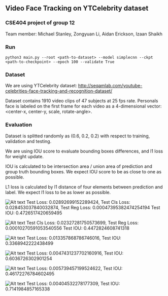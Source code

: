 ## Video Face Tracking on YTCelebrity dataset

### CSE404 project of group 12

Team member:
    Michael Stanley, Zongyuan Li, Aidan Erickson, Izaan Shaikh

### Run

    python3 main.py --root <path-to-dataset> --model simplecnn --ckpt <path-to-checkpoint> --epoch 100 --validate True


### Dataset

We are using YTCelebrity dataset: http://seqamlab.com/youtube-celebrities-face-tracking-and-recognition-dataset/

Dataset contains 1910 video clips of 47 subjects at 25 fps rate. Personals face is labeled on the first frame for each video as a 4-dimensional vector: <center-x, center-y, scale, rotate-angle>.

### Evaluation

Dataset is splitted randomly as (0.6, 0.2, 0.2) with respect to training, validation and testing.

We are using IOU score to evaluate bounding boxes differences, and l1 loss for weight update.

IOU is calculated to be intersection area / union area of prediction and group truth bounding boxes. We expect IOU score to be as close to one as possible.

L1 loss is calculated by l1 distance of four elements between prediction and label. We expect l1 loss to be as lower as possible.

![Alt text](results/Fast-RCNN.png)
Test Loss: 0.02892699152289424, Test Cls Loss: 0.028453037840032874, Test Reg Loss: 0.00047395382474254194 Test IOU: 0.4726517420659495

![Alt text](results/RCNN.png)
Test Cls Loss: 0.02327281750573699, Test Reg Loss: 0.00010270591053540556 Test IOU: 0.4472824608741318

![Alt text](results/LeNet.png)
Test Loss: 0.013357868786746016, Test IOU: 0.3368942222438499

![Alt text](results/VGG.png)
Test Loss: 0.0047431237702160916, Test IOU: 0.6036726302901254

![Alt text](results/ResNet.png)
Test Loss: 0.005739457199524622, Test IOU: 0.46172276784602495 

![Alt text](results/Yolo.png)
Test Loss: 0.00404532278177309, Test IOU: 0.7141984857165338 

